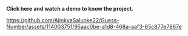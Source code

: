 **Click here and watch a demo to know the project.**

https://github.com/AjinkyaSalunke22/Guess-Number/assets/114003751/95aac0be-a1d8-468a-aaf3-65c877e7867e
